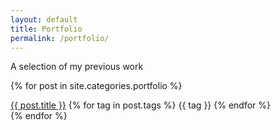 ```yaml
---
layout: default
title: Portfolio
permalink: /portfolio/
---
```


A selection of my previous work

{% for post in site.categories.portfolio %}
  <div class="portfolio-entry">
  <a href="{{ post.url }}">{{ post.title }}</a>
    {% for tag in post.tags %}
    <span class='project-tag'> {{ tag }} </span>
  {% endfor %}
  </div>
{% endfor %}